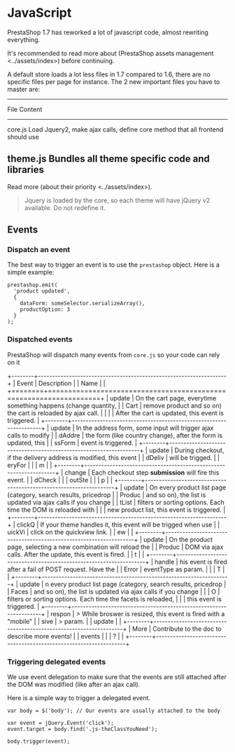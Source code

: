 JavaScript
==========

PrestaShop 1.7 has reworked a lot of javascript code, almost rewriting
everything.

It's recommended to read more about
(PrestaShop assets management &lt;../assets/index&gt;) before
continuing.

A default store loads a lot less files in 1.7 compared to 1.6, there are
no specific files per page for instance. The 2 new important files you
have to master are:

  ------------------------------------------------------------------------
  File     Content
  -------- ---------------------------------------------------------------
  core.js  Load Jquery2, make ajax calls, define core method that all
           frontend should use

  theme.js Bundles all theme specific code and libraries
  ------------------------------------------------------------------------

Read more (about their priority &lt;../assets/index&gt;).

> Jquery is loaded by the core, so each theme will have jQuery v2
> available. Do not redefine it.

Events
------

### Dispatch an event

The best way to trigger an event is to use the `prestashop` object. Here
is a simple example:

``` {.sourceCode .javascript}
prestashop.emit(
  'product updated',
  {
    dataForm: someSelector.serializeArray(),
    productOption: 3
  }
);
```

### Dispatched events

PrestaShop will dispatch many events from `core.js` so your code can
rely on it

+--------+-------------------------------------------------------------------+
| Event  | Description                                                       |
| Name   |                                                                   |
+========+===================================================================+
| update | On the cart page, everytime something happens (change quantity,   |
| Cart   | remove product and so on) the cart is reloaded by ajax call.      |
| |      | After the cart is updated, this event is triggered.               |
+--------+-------------------------------------------------------------------+
| update | In the address form, some input will trigger ajax calls to modify |
| dAddre | the form (like country change), after the form is updated, this   |
| ssForm | event is triggered.                                               |
+--------+-------------------------------------------------------------------+
| update | During checkout, if the delivery address is modified, this event  |
| dDeliv | will be trigged.                                                  |
| eryFor |                                                                   |
| m      |                                                                   |
+--------+-------------------------------------------------------------------+
| change | Each checkout step **submission** will fire this event.           |
| dCheck |                                                                   |
| outSte |                                                                   |
| p      |                                                                   |
+--------+-------------------------------------------------------------------+
| update | On every product list page (category, search results, pricedrop   |
| Produc | and so on), the list is updated via ajax calls if you change      |
| tList  | filters or sorting options. Each time the DOM is reloaded with    |
|        | new product list, this event is triggered.                        |
+--------+-------------------------------------------------------------------+
| clickQ | If your theme handles it, this event will be trigged when use     |
| uickVi | click on the quickview link.                                      |
| ew     |                                                                   |
+--------+-------------------------------------------------------------------+
| update | On the product page, selecting a new combination will reload the  |
| Produc | DOM via ajax calls. After the update, this event is fired.        |
| t      |                                                                   |
+--------+-------------------------------------------------------------------+
| handle | his event is fired after a fail of POST request. Have the         |
| Error  | eventType as param.                                               |
| | T    |                                                                   |
+--------+-------------------------------------------------------------------+
| update | n every product list page (category, search results, pricedrop    |
| Faces  | and so on), the list is updated via ajax calls if you change      |
| | O    | filters or sorting options. Each time the facets is reloaded,     |
|        | this event is triggered.                                          |
+--------+-------------------------------------------------------------------+
| respon | > While broswer is resized, this event is fired with a "mobile"   |
| sive   | > param.                                                          |
| update |                                                                   |
+--------+-------------------------------------------------------------------+
| More   | Contribute to the doc to describe more events!                    |
| events |                                                                   |
| ?      |                                                                   |
+--------+-------------------------------------------------------------------+

### Triggering delegated events

We use event delegation to make sure that the events are still attached
after the DOM was modified (like after an ajax call).

Here is a simple way to trigger a delegated event.

``` {.sourceCode .javascript}
var body = $('body'); // Our events are usually attached to the body

var event = jQuery.Event('click');
event.target = body.find('.js-theClassYouNeed');

body.trigger(event);
```
